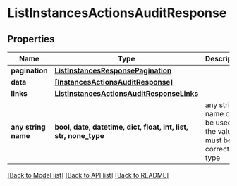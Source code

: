 # ListInstancesActionsAuditResponse


## Properties
Name | Type | Description | Notes
------------ | ------------- | ------------- | -------------
**pagination** | [**ListInstancesResponsePagination**](ListInstancesResponsePagination.md) |  | 
**data** | [**[InstancesActionsAuditResponse]**](InstancesActionsAuditResponse.md) |  | 
**links** | [**ListInstancesActionsAuditResponseLinks**](ListInstancesActionsAuditResponseLinks.md) |  | 
**any string name** | **bool, date, datetime, dict, float, int, list, str, none_type** | any string name can be used but the value must be the correct type | [optional]

[[Back to Model list]](../README.md#documentation-for-models) [[Back to API list]](../README.md#documentation-for-api-endpoints) [[Back to README]](../README.md)


